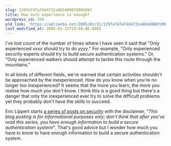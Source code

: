 ```yaml
---
slug: 129fe747af4d4732a96548007d90499f
title: How much experience is enough?
wordpress_id: 359
old_link: 'https://adrianba.net/2005/01/31/129fe747af4d4732a96548007d90499f/'
last_modified_at: 2005-01-31T19:48:06.000Z
---
```


I've lost count of the number of times where I have seen it said
that "Only experienced _xxxx_ should try to do
_yyyy_." For example, "Only experienced security experts
should try to build secure authentication systems." Or, "Only
experienced walkers should attempt to tackle this route through the
mountains."

In all kinds of different fields, we're warned that certain
activities shouldn't be approached by the inexperienced. How do you
know when you're no longer too inexperienced? It seems that the
more you learn, the more you realise how much you don't know. I
think this is a good thing but there's a danger that only the
inexperienced ever try to solve the difficult problems yet they
probably don't have the skills to succeed.

Eric Lippert starts
[
a series of posts on security](http://blogs.msdn.com/ericlippert/archive/2005/01/28/362587.aspx) with the disclaimer, "_This
blog posting is for informational purposes only; don't think that
after you've read this series, you have enough information to build
a secure authentication system!_". That's good advice but I
wonder how much you have to know to have enough information to
build a secure authentication system.
